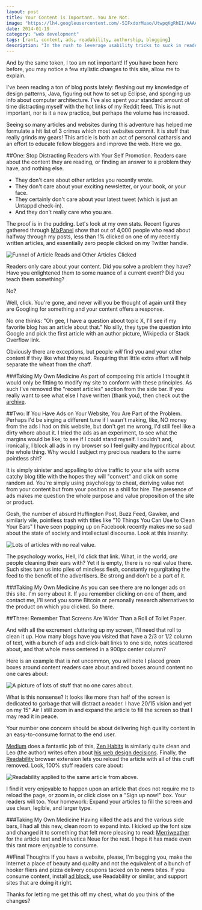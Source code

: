 ```yaml
---
layout: post
title: Your Content is Important. You Are Not.
image: "https://lh4.googleusercontent.com/-5IFxdorMuao/UtwpqKgRhEI/AAAAAAAAKJg/-xkwlqpmAFw/w1118-h288-no/not_important_in_universe.png"
date: 2014-01-19
category: "web development"
tags: [rant, content, ads, readability, authorship, blogging]
description: "In the rush to leverage usability tricks to suck in readers and get them to click ads, we are forgetting the whole point of maintaining a blog, and that is delivering good content to the readers."
---
```


And by the same token, I too am not important! If you have been here before, you may notice a few stylistic changes to this site, allow me to explain.

I've been reading a ton of blog posts lately: fleshing out my knowledge of design patterns, Java, figuring out how to set up Eclipse, and sponging up info about computer architecture. I've also spent your standard amount of time distracting myself with the hot links of my Reddit feed. This is not important, nor is it a new practice, but perhaps the volume has increased.

Seeing so many articles and websites during this adventure has helped me formulate a hit list of 3 crimes which most websites commit. It is stuff that really grinds my gears! This article is both an act of personal catharsis and an effort to educate fellow bloggers and improve the web. Here we go.

##One: Stop Distracting Readers with Your Self Promotion.
Readers care about the content they are reading, or finding an answer to a problem they have, and nothing else.

- They don't care about other articles you recently wrote.
- They don't care about your exciting newsletter, or your book, or your face.
- They certainly don't care about your latest tweet (which is just an Untappd check-in).
- And they don't really care who you are.

The proof is in the pudding. Let's look at my own stats. Recent figures gathered through [MixPanel](https://mixpanel.com) show that out of 4,000 people who read about halfway through my posts, less than 1% clicked on one of my recently written articles, and essentially zero people clicked on my Twitter handle.

![Funnel of Article Reads and Other Articles Clicked](https://www.evernote.com/shard/s5/sh/6c6e20b0-e7d1-4432-a57c-c3a4c0cb3b66/41499a5736f98946f378ef63b34403a6/deep/0/Never-Stop-Building---Funnels---Mixpanel---Mobile-Analytics.png)

Readers only care about your content. Did you solve a problem they have? Have you enlightened them to some nuance of a current event? Did you teach them something?

No?

Well, click. You're gone, and never will you be thought of again until they are Googling for something and your content offers a response.

No one thinks: "Oh gee, I have a question about topic X, I'll see if my favorite blog has an article about that." No silly, they type the question into Google and pick the first article with an author picture, Wikipedia or Stack Overflow link.

Obviously there are exceptions, but people _will_ find you and your other content if they like what they read. Requiring that little extra effort will help separate the wheat from the chaff.

###Taking My Own Medicine
As part of composing this article I thought it would only be fitting to modify my site to conform with these principles. As such I've removed the "recent articles" section from the side bar. If you really want to see what else I have written (thank you), then check out the [archive]({{site.url}}/archive).

##Two: If You Have Ads on Your Website, You Are Part of the Problem.
Perhaps I'd be singing a different tune if I wasn't making, like, NO money from the ads I had on this website, but don't get me wrong, I'd still feel like a dirty whore about it. I tried the ads as an experiment, to see what the margins would be like; to see if I could stand myself. I couldn't and, ironically, I block all ads in my browser so I feel guilty and hypocritical about the whole thing. Why would I subject my precious readers to the same pointless shit?

It is simply sinister and appalling to drive traffic to your site with some catchy blog title with the hopes they will "convert" and click on some random ad. You're simply using psychology to cheat, deriving value not from your content but from your position as a shill for hire. The presence of ads makes me question the whole purpose and value proposition of the site or product.

Gosh, the number of absurd Huffington Post, Buzz Feed, Gawker, and similarly vile, pointless trash with titles like "10 Things You Can Use to Clean Your Ears" I have seen popping up on Facebook recently makes me so sad about the state of society and intellectual discourse. Look at this insanity:

![Lots of articles with no real value.](https://www.evernote.com/shard/s5/sh/e2422f5b-c54a-4cba-b51f-a6ae6134f633/27456358e1d63230039c93c850c1bedd/deep/0/BuzzFeed.png)

The psychology works, Hell, I'd click that link. What, in the world, _are_ people cleaning their ears with? Yet it is empty, there is no real value there. Such sites turn us into piles of mindless flesh, constantly regurgitating the feed to the benefit of the advertisers. Be strong and don't be a part of it.

###Taking My Own Medicine
As you can see there are no longer ads on this site. I'm sorry about it. If you remember clicking on one of them, and contact me, I'll send you some Bitcoin or personally research alternatives to the product on which you clicked. So there.

##Three: Remember That Screens Are Wider Than a Roll of Toilet Paper.

And with all the excrement cluttering up my screen, I'll need that roll to clean it up. How many blogs have you visited that have a 2/3 or 1/2 column of text, with a bunch of ads and click-bait links to one side, notes scattered about, and that whole mess centered in a 900px center column?

Here is an example that is not uncommon, you will note I placed green boxes around content readers care about and red boxes around content no one cares about:

![A picture of lots of stuff that no one cares about.](https://www.evernote.com/shard/s5/sh/c74628c8-4a9d-4b1c-b361-707874ab766c/49b643918e9461c6f4e53b57b9c5f338/deep/0/Rosetta-comet-chaser-set-to-wake-up-on-Monday-after-three-years'-sleep---Science---The-Guardian.png)

What is this nonsense? It looks like more than half of the screen is dedicated to garbage that will distract a reader. I have 20/15 vision and yet on my 15" Air I still zoom in and expand the article to fill the screen so that I may read it in peace.

Your number one concern should be about delivering high quality content in an easy-to-consume format to the end user.

[Medium](https://medium.com/) does a fantastic job of this, [Zen Habits](http://zenhabits.net/) is similarly quite clean and Leo (the author) writes often about [his web design decisions](http://mnmlist.com/w). Finally, the [Readability](https://readability.com/) browser extension lets you reload the article with all of this cruft removed. Look, 100% stuff readers care about:

![Readability applied to the same article from above.](https://www.evernote.com/shard/s5/sh/bc47b128-5a42-4fc1-a6c5-18fa4bc324c6/0cb0914f935786e797d2e820d1c97d65/deep/0/Rosetta-comet-chaser-set-to-wake-up-on-Monday-after-three-years'-sleep---www.theguardian.com.png)

I find it very enjoyable to happen upon an article that does not require me to reload the page, or zoom in, or click close on a "Sign up now!" box. Your readers will too. Your homework: Expand your articles to fill the screen and use clean, legible, and larger type.

###Taking My Own Medicine
Having killed the ads and the various side bars, I had all this new, clean room to expand into. I kicked up the font size and changed it to something that felt more pleasing to read: [Merriweather](https://www.google.com/fonts/specimen/Merriweather) for the article text and Helvetica Neue for the rest. I hope it has made even this rant more enjoyable to consume.

##Final Thoughts
If you have a website, please, I'm begging you, make the Internet a place of beauty and quality and not the equivalent of a bunch of hooker fliers and pizza delivery coupons tacked on to news bites. If you consume content, install [ad block](https://chrome.google.com/webstore/detail/adblock/gighmmpiobklfepjocnamgkkbiglidom?hl=en), use Readability or similar, and support sites that are doing it right.


Thanks for letting me get this off my chest, what do you think of the changes?
